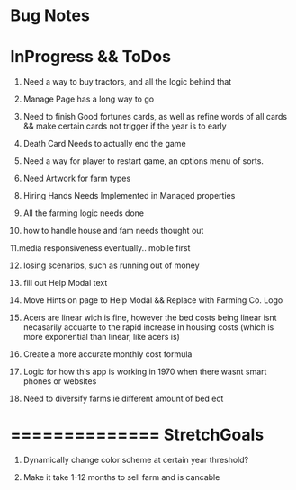 Bug Notes
=====================
<!-- FIXED 1. Chance that Large Farms will Become undefined -->

InProgress && ToDos
========================
1. Need a way to buy tractors, and all the logic behind that

2. Manage Page has a long way to go

3. Need to finish Good fortunes cards, as well as refine words of all cards && make certain cards not trigger if the year is to early

4. Death Card Needs to actually end the game

5. Need a way for player to restart game, an options menu of sorts.

6. Need Artwork for farm types

<!-- WORKING 7. OTB logic needs finished for rest of cases -->

8. Hiring Hands Needs Implemented in Managed properties

9. All the farming logic needs done

10. how to handle house and fam needs thought out

11.media responsiveness eventually.. mobile first

12. losing scenarios, such as running out of money

13. fill out Help Modal text

14. Move Hints on page to Help Modal && Replace with Farming Co. Logo

15. Acers are linear wich is fine, however the bed costs being linear isnt necasarily accuarte to the rapid increase in housing costs (which is more exponential than linear, like acers is) 

16. Create a more accurate monthly cost formula

17. Logic for how this app is working in 1970 when there wasnt smart phones or websites

18. Need to diversify farms ie different amount of bed ect

==============
StretchGoals
============
1. Dynamically change color scheme at certain year threshold?

2. Make it take 1-12 months to sell farm and is cancable